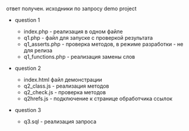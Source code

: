 ответ получен. исходники по запросу
demo project
* question 1
 	- index.php - реализация в одном файле
  - q1.php - файл для запуске с проверкой результата
  - q1_asserts.php - проверка методов, в режиме разработки - не для релиза
  - q1_functions.php - реализация замены слов

* question 2
  - index.html файл демонстрации
  - q2_class.js - реализация методов
  - q2_check.js - проверка методов
  - q2hrefs.js - подключение к странице обработчика ссылок
* question 3
  - q3.sql - реализация запроса
